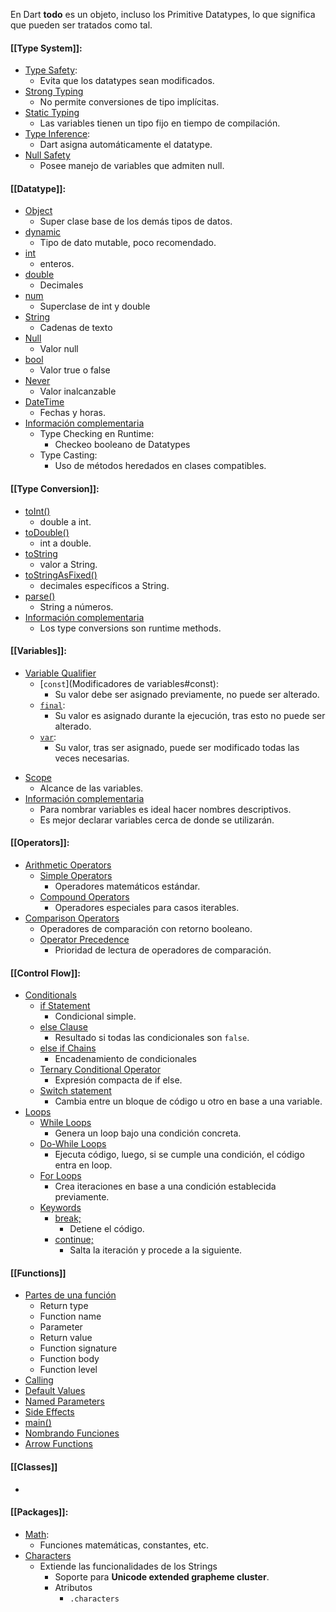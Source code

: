 En Dart **todo** es un objeto, incluso los Primitive Datatypes, lo que significa que pueden ser tratados como tal.
#### [[Type System]]:
* [Type Safety](Type%20System.md#Type%20Safety):
	* Evita que los datatypes sean modificados.
* [Strong Typing](Type%20System.md#Strong%20Typing)
	* No permite conversiones de tipo implícitas.
* [Static Typing](Type%20System.md#Static%20Typing)
	* Las variables tienen un tipo fijo en tiempo de compilación.
* [Type Inference](Type%20System.md#Type%20inference): 
	* Dart asigna automáticamente el datatype.
* [Null Safety](Type%20System.md#Null%20Safety)
	* Posee manejo de variables que admiten null.
#### [[Datatype]]:
- [Object](Datatype#Object)
	- Super clase base de los demás tipos de datos.
- [dynamic](Datatype.md#dynamic)
	- Tipo de dato mutable, poco recomendado.
- [int](Datatype#int)
	- enteros.
- [double](Datatype#double)
	- Decimales
- [num](Datatype#num)
	- Superclase de int y double
- [String](Datatype#String)
	- Cadenas de texto
- [Null](Datatype#Null)
	- Valor null
- [bool](Datatype#bool)
	- Valor true o false
- [Never](Datatype#Never)
	- Valor inalcanzable
- [DateTime](Datatype#DateTime)
	- Fechas y horas.
- [Información complementaria](Datatype#Información%20Complementaria) 
	- Type Checking en Runtime:
		- Checkeo booleano de Datatypes
	- Type Casting:
		- Uso de métodos heredados en clases compatibles.
#### [[Type Conversion]]:
- [toInt()](Type%20Conversion#toInt())
	- double a int.
- [toDouble()](Type%20Conversion#toDouble())
	- int a double.
- [toString](Type%20Conversion#toString)
	- valor a String.
- [toStringAsFixed()](Type%20Conversion#toStringAsFixed())
	- decimales específicos a String.
- [parse()](Type%20Conversion#parse())
	- String a números. 
- [Información complementaria](Type%20Conversion#Información%20complementaria)
	- Los type conversions son runtime methods.
#### [[Variables]]:
- [Variable Qualifier](Variables#Variable%20Qualifier)
	* [``const``](Modificadores de variables#const):
		* Su valor debe ser asignado previamente, no puede ser alterado.
	* [``final``](Variables.md#final):
		* Su valor es asignado durante la ejecución, tras esto no puede ser alterado.
	 * [``var``](Variables.md#var):
		* Su valor, tras ser asignado, puede ser modificado todas las veces necesarias.
* [Scope](Variables#Scope)
	* Alcance de las variables.
* [Información complementaria](Variables#Información%20complementaria)
	* Para nombrar variables es ideal hacer nombres descriptivos.
	* Es mejor declarar variables cerca de donde se utilizarán.

#### [[Operators]]:
- [Arithmetic Operators](Operators#Arithmetic)
	- [Simple Operators](Operators#Simple%20Operators)
		- Operadores matemáticos estándar.
	- [Compound Operators](Operators#Compound%20Operators)
		- Operadores especiales para casos iterables.
- [Comparison Operators](Operators#Comparison)
	- Operadores de comparación con retorno booleano.
	- [Operator Precedence](Operators#Operator%20Precedence)
		- Prioridad de lectura de operadores de comparación.
#### [[Control Flow]]:
- [Conditionals](Control%20Flow#Conditionals)
	- [if Statement](Control%20Flow.md#If%20Statement) 
		- Condicional simple.
	- [else Clause](Control%20Flow.md#Else%20Clause)
		- Resultado si todas las condicionales son `false`.
	- [else if Chains](Control%20Flow.md#Else%20If%20Chains)
		- Encadenamiento de condicionales 
	- [Ternary Conditional Operator](Control%20Flow.md#Ternary%20Conditional%20Operator)
		- Expresión compacta de if else.
	- [Switch statement](Control%20Flow#Switch%20Statement)
		- Cambia entre un bloque de código u otro en base a una variable.
- [Loops](Control%20Flow#Loops)
	- [While Loops](Control%20Flow#While%20Loops)
		- Genera un loop bajo una condición concreta.
	- [Do-While Loops](Control%20Flow#Do-While%20Loops)
		- Ejecuta código, luego, si se cumple una condición, el código entra en loop.
	- [For Loops](Control%20Flow#For%20Loops)
		- Crea iteraciones en base a una condición establecida previamente.
	- [Keywords](Control%20Flow#Keywords)
		- [break;](Control%20Flow#break;)
			- Detiene el código.
		- [continue;](Control%20Flow#continue;)
			- Salta la iteración y procede a la siguiente.

#### [[Functions]]
- [Partes de una función](Functions#Partes%20de%20una%20función)
	- Return type
	- Function name
	- Parameter
	- Return value
	- Function signature
	- Function body
	- Function level
- [Calling](Functions#Calling)
- [Default Values](Functions#Default%20Values)
- [Named Parameters](Functions#Named%20Parameters)
- [Side Effects](Functions#Side%20Effects)
- [main()](Functions#Main())
- [Nombrando Funciones](Functions#Nombrando%20Funciones)
- [Arrow Functions](Functions#Arrow%20Functions)

#### [[Classes]]
- 
#### [[Packages]]:
- [Math](Packages#Math):
	- Funciones matemáticas, constantes, etc.
- [Characters](Packages#Characters)
	- Extiende las funcionalidades de los Strings
		- Soporte para **Unicode extended grapheme cluster**.
		- Atributos
			- ``.characters``




